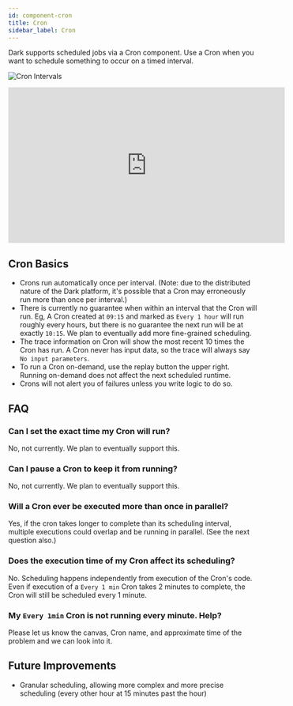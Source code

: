 ```yaml
---
id: component-cron
title: Cron
sidebar_label: Cron
---
```


Dark supports scheduled jobs via a Cron component. Use a Cron when you want to
schedule something to occur on a timed interval.

![Cron Intervals](/docs/img/cron/intervals.png)

<iframe width="560" height="315" src="https://www.youtube.com/embed/2ffObUyM1jc" frameborder="0" allow="accelerometer; autoplay; encrypted-media; gyroscope; picture-in-picture" allowfullscreen></iframe>

## Cron Basics

- Crons run automatically once per interval. (Note: due to the distributed
  nature of the Dark platform, it's possible that a Cron may erroneously run
  more than once per interval.)
- There is currently no guarantee when within an interval that the Cron will
  run. Eg, A Cron created at `09:15` and marked as `Every 1 hour` will run
  roughly every hours, but there is no guarantee the next run will be at exactly
  `10:15`. We plan to eventually add more fine-grained scheduling.
- The trace information on Cron will show the most recent 10 times the Cron has
  run. A Cron never has input data, so the trace will always say
  `No input parameters`.
- To run a Cron on-demand, use the replay button the upper right. Running
  on-demand does not affect the next scheduled runtime.
- Crons will not alert you of failures unless you write logic to do so.

## FAQ

### Can I set the exact time my Cron will run?

No, not currently. We plan to eventually support this.

### Can I pause a Cron to keep it from running?

No, not currently. We plan to eventually support this.

### Will a Cron ever be executed more than once in parallel?

Yes, if the cron takes longer to complete than its scheduling interval, multiple
executions could overlap and be running in parallel. (See the next question
also.)

### Does the execution time of my Cron affect its scheduling?

No. Scheduling happens independently from execution of the Cron's code. Even if
execution of a `Every 1 min` Cron takes 2 minutes to complete, the Cron will
still be scheduled every 1 minute.

### My `Every 1min` Cron is not running every minute. Help?

Please let us know the canvas, Cron name, and approximate time of the problem
and we can look into it.

## Future Improvements

- Granular scheduling, allowing more complex and more precise scheduling (every
  other hour at 15 minutes past the hour)
